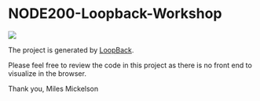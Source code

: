 # NODE200-Loopback-Workshop

![](images/ProjectScreenshot.png)

The project is generated by [LoopBack](http://loopback.io).

Please feel free to review the code in this project as there is no front end to visualize in the browser.

Thank you, Miles Mickelson

